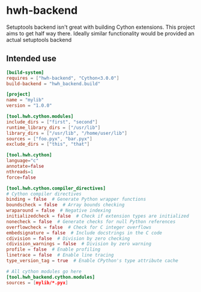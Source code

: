 # hwh-backend

Setuptools backend isn't great with building Cython extensions. This project
aims to get half way there. Ideally similar functionality would be provided an
actual setuptools backend

## Intended use

```toml pyproject.toml
[build-system]
requires = ["hwh-backend", "Cython<3.0.0"]
build-backend = "hwh_backend.build"

[project]
name = "mylib"
version = "1.0.0"

[tool.hwh.cython.modules]
include_dirs = ["first", "second"]
runtime_library_dirs = ["/usr/lib"]
library_dirs = ["/usr/lib", "/home/user/lib"]
sources = ["foo.pyx", "bar.pyx"]
exclude_dirs = ["this", "that"]

[tool.hwh.cython]
language="c"
annotate=false
nthreads=1
force=false

[tool.hwh.cython.compiler_directives]
# Cython compiler directives
binding = false  # Generate Python wrapper functions
boundscheck = false  # Array bounds checking
wraparound = false  # Negative indexing
initializedcheck = false  # Check if extension types are initialized
nonecheck = false  # Generate checks for null Python references
overflowcheck = false  # Check for C integer overflows
embedsignature = false  # Include docstrings in the C code
cdivision = false  # Division by zero checking
cdivision_warnings = false  # Division by zero warning
profile = false  # Enable profiling
linetrace = false  # Enable line tracing
type_version_tag = true  # Enable CPython's type attribute cache

# All cython modules go here
[tool.hwh_backend.cython.modules]
sources = [mylib/*.pyx]
```
